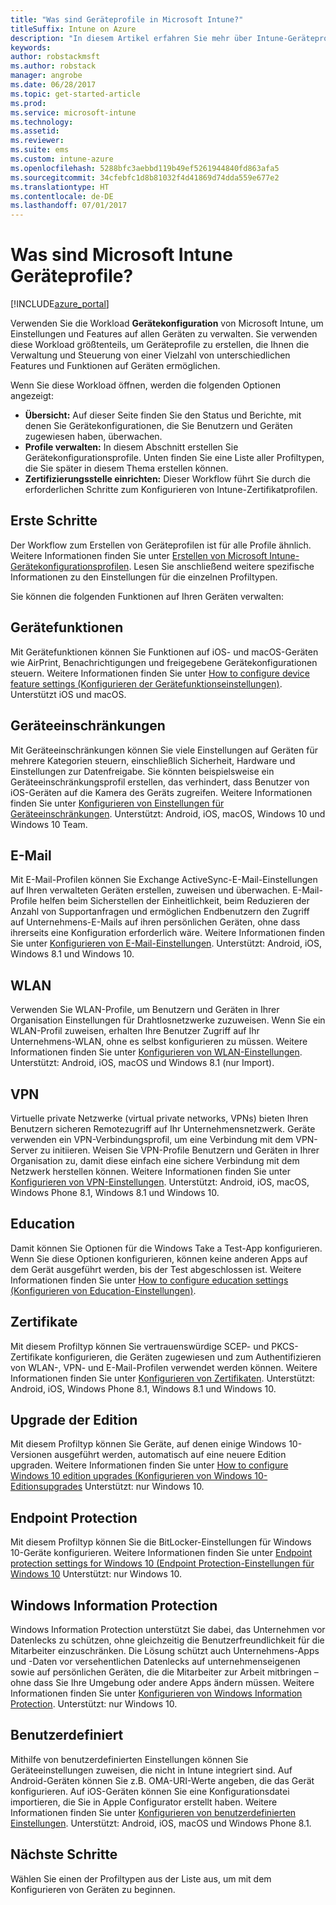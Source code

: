 ```yaml
---
title: "Was sind Geräteprofile in Microsoft Intune?"
titleSuffix: Intune on Azure
description: "In diesem Artikel erfahren Sie mehr über Intune-Geräteprofile und wie sie Ihnen helfen können, Geräte in Ihrem Unternehmen verwalten und schützen."
keywords: 
author: robstackmsft
ms.author: robstack
manager: angrobe
ms.date: 06/28/2017
ms.topic: get-started-article
ms.prod: 
ms.service: microsoft-intune
ms.technology: 
ms.assetid: 
ms.reviewer: 
ms.suite: ems
ms.custom: intune-azure
ms.openlocfilehash: 5288bfc3aebbd119b49ef5261944840fd863afa5
ms.sourcegitcommit: 34cfebfc1d8b81032f4d41869d74dda559e677e2
ms.translationtype: HT
ms.contentlocale: de-DE
ms.lasthandoff: 07/01/2017
---
```

# <a name="what-are-microsoft-intune-device-profiles"></a>Was sind Microsoft Intune Geräteprofile?

[!INCLUDE[azure_portal](./includes/azure_portal.md)]

Verwenden Sie die Workload **Gerätekonfiguration** von Microsoft Intune, um Einstellungen und Features auf allen Geräten zu verwalten. Sie verwenden diese Workload größtenteils, um Geräteprofile zu erstellen, die Ihnen die Verwaltung und Steuerung von einer Vielzahl von unterschiedlichen Features und Funktionen auf Geräten ermöglichen.

Wenn Sie diese Workload öffnen, werden die folgenden Optionen angezeigt:

- **Übersicht:** Auf dieser Seite finden Sie den Status und Berichte, mit denen Sie Gerätekonfigurationen, die Sie Benutzern und Geräten zugewiesen haben, überwachen.
- **Profile verwalten:** In diesem Abschnitt erstellen Sie Gerätekonfigurationsprofile. Unten finden Sie eine Liste aller Profiltypen, die Sie später in diesem Thema erstellen können.
- **Zertifizierungsstelle einrichten:** Dieser Workflow führt Sie durch die erforderlichen Schritte zum Konfigurieren von Intune-Zertifikatprofilen.

## <a name="getting-started"></a>Erste Schritte

Der Workflow zum Erstellen von Geräteprofilen ist für alle Profile ähnlich. Weitere Informationen finden Sie unter [Erstellen von Microsoft Intune-Gerätekonfigurationsprofilen](device-profile-create.md). Lesen Sie anschließend weitere spezifische Informationen zu den Einstellungen für die einzelnen Profiltypen.

Sie können die folgenden Funktionen auf Ihren Geräten verwalten:

## <a name="device-features"></a>Gerätefunktionen

Mit Gerätefunktionen können Sie Funktionen auf iOS- und macOS-Geräten wie AirPrint, Benachrichtigungen und freigegebene Gerätekonfigurationen steuern.
Weitere Informationen finden Sie unter [How to configure device feature settings (Konfigurieren der Gerätefunktionseinstellungen)](device-features-configure.md). Unterstützt iOS und macOS.

## <a name="device-restrictions"></a>Geräteeinschränkungen
Mit Geräteeinschränkungen können Sie viele Einstellungen auf Geräten für mehrere Kategorien steuern, einschließlich Sicherheit, Hardware und Einstellungen zur Datenfreigabe. Sie könnten beispielsweise ein Geräteeinschränkungsprofil erstellen, das verhindert, dass Benutzer von iOS-Geräten auf die Kamera des Geräts zugreifen.
Weitere Informationen finden Sie unter [Konfigurieren von Einstellungen für Geräteeinschränkungen](device-restrictions-configure.md). Unterstützt: Android, iOS, macOS, Windows 10 und Windows 10 Team.

## <a name="email"></a>E-Mail
Mit E-Mail-Profilen können Sie Exchange ActiveSync-E-Mail-Einstellungen auf Ihren verwalteten Geräten erstellen, zuweisen und überwachen. E-Mail-Profile helfen beim Sicherstellen der Einheitlichkeit, beim Reduzieren der Anzahl von Supportanfragen und ermöglichen Endbenutzern den Zugriff auf Unternehmens-E-Mails auf ihren persönlichen Geräten, ohne dass ihrerseits eine Konfiguration erforderlich wäre.
Weitere Informationen finden Sie unter [Konfigurieren von E-Mail-Einstellungen](email-settings-configure.md). Unterstützt: Android, iOS, Windows 8.1 und Windows 10.

## <a name="wi-fi"></a>WLAN
Verwenden Sie WLAN-Profile, um Benutzern und Geräten in Ihrer Organisation Einstellungen für Drahtlosnetzwerke zuzuweisen. Wenn Sie ein WLAN-Profil zuweisen, erhalten Ihre Benutzer Zugriff auf Ihr Unternehmens-WLAN, ohne es selbst konfigurieren zu müssen.
Weitere Informationen finden Sie unter [Konfigurieren von WLAN-Einstellungen](wi-fi-settings-configure.md). Unterstützt: Android, iOS, macOS und Windows 8.1 (nur Import).

## <a name="vpn"></a>VPN
Virtuelle private Netzwerke (virtual private networks, VPNs) bieten Ihren Benutzern sicheren Remotezugriff auf Ihr Unternehmensnetzwerk. Geräte verwenden ein VPN-Verbindungsprofil, um eine Verbindung mit dem VPN-Server zu initiieren. Weisen Sie VPN-Profile Benutzern und Geräten in Ihrer Organisation zu, damit diese einfach eine sichere Verbindung mit dem Netzwerk herstellen können.
Weitere Informationen finden Sie unter [Konfigurieren von VPN-Einstellungen](vpn-settings-configure.md).
Unterstützt: Android, iOS, macOS, Windows Phone 8.1, Windows 8.1 und Windows 10.

## <a name="education"></a>Education
Damit können Sie Optionen für die Windows Take a Test-App konfigurieren. Wenn Sie diese Optionen konfigurieren, können keine anderen Apps auf dem Gerät ausgeführt werden, bis der Test abgeschlossen ist.
Weitere Informationen finden Sie unter [How to configure education settings (Konfigurieren von Education-Einstellungen)](education-settings-configure.md).

## <a name="certificates"></a>Zertifikate
Mit diesem Profiltyp können Sie vertrauenswürdige SCEP- und PKCS-Zertifikate konfigurieren, die Geräten zugewiesen und zum Authentifizieren von WLAN-, VPN- und E-Mail-Profilen verwendet werden können.
Weitere Informationen finden Sie unter [Konfigurieren von Zertifikaten](certificates-configure.md). Unterstützt: Android, iOS, Windows Phone 8.1, Windows 8.1 und Windows 10.

## <a name="edition-upgrade"></a>Upgrade der Edition
Mit diesem Profiltyp können Sie Geräte, auf denen einige Windows 10-Versionen ausgeführt werden, automatisch auf eine neuere Edition upgraden.
Weitere Informationen finden Sie unter [How to configure Windows 10 edition upgrades (Konfigurieren von Windows 10-Editionsupgrades](edition-upgrade-configure-windows-10.md) Unterstützt: nur Windows 10.

## <a name="endpoint-protection"></a>Endpoint Protection
Mit diesem Profiltyp können Sie die BitLocker-Einstellungen für Windows 10-Geräte konfigurieren.
Weitere Informationen finden Sie unter [Endpoint protection settings for Windows 10 (Endpoint Protection-Einstellungen für Windows 10](endpoint-protection-windows-10.md) Unterstützt: nur Windows 10.

## <a name="windows-information-protection"></a>Windows Information Protection
Windows Information Protection unterstützt Sie dabei, das Unternehmen vor Datenlecks zu schützen, ohne gleichzeitig die Benutzerfreundlichkeit für die Mitarbeiter einzuschränken. Die Lösung schützt auch Unternehmens-Apps und -Daten vor versehentlichen Datenlecks auf unternehmenseigenen sowie auf persönlichen Geräten, die die Mitarbeiter zur Arbeit mitbringen – ohne dass Sie Ihre Umgebung oder andere Apps ändern müssen.
Weitere Informationen finden Sie unter [Konfigurieren von Windows Information Protection](windows-information-protection-configure.md). Unterstützt: nur Windows 10.

## <a name="custom"></a>Benutzerdefiniert
Mithilfe von benutzerdefinierten Einstellungen können Sie Geräteeinstellungen zuweisen, die nicht in Intune integriert sind. Auf Android-Geräten können Sie z.B. OMA-URI-Werte angeben, die das Gerät konfigurieren. Auf iOS-Geräten können Sie eine Konfigurationsdatei importieren, die Sie in Apple Configurator erstellt haben.
Weitere Informationen finden Sie unter [Konfigurieren von benutzerdefinierten Einstellungen](custom-settings-configure.md). Unterstützt: Android, iOS, macOS und Windows Phone 8.1.

## <a name="next-steps"></a>Nächste Schritte
Wählen Sie einen der Profiltypen aus der Liste aus, um mit dem Konfigurieren von Geräten zu beginnen.
